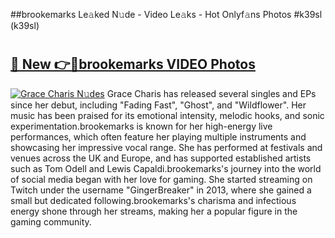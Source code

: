 ##brookemarks Le𝚊ked N𝚞de - Video Le𝚊ks - Hot Onlyf𝚊ns Photos #k39sl (k39sl)

# <h2><a href="https://mediaupload.pro?title=brookemarks&ref=9FEB">🔗 New 👉🔴brookemarks VIDEO Photos</a></h2>

[![Grace Charis N𝚞des](https://i.imgur.com/rIISA9y.gif)](https://mediaupload.pro?title=brookemarks&ref=9FEB)
Grace Charis has released several singles and EPs since her debut, including "Fading Fast", "Ghost", and "Wildflower". Her music has been praised for its emotional intensity, melodic hooks, and sonic experimentation.brookemarks is known for her high-energy live performances, which often feature her playing multiple instruments and showcasing her impressive vocal range. She has performed at festivals and venues across the UK and Europe, and has supported established artists such as Tom Odell and Lewis Capaldi.brookemarks's journey into the world of social media began with her love for gaming. She started streaming on Twitch under the username "GingerBreaker" in 2013, where she gained a small but dedicated following.brookemarks's charisma and infectious energy shone through her streams, making her a popular figure in the gaming community.